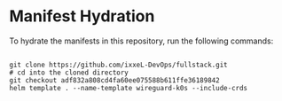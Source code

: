 
# Manifest Hydration

To hydrate the manifests in this repository, run the following commands:

```shell

git clone https://github.com/ixxeL-DevOps/fullstack.git
# cd into the cloned directory
git checkout adf832a808cd4fa60ee075588b611ffe36189842
helm template . --name-template wireguard-k0s --include-crds
```